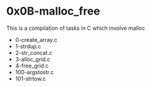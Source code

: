 # 0x0B-malloc_free

This is a compilation of tasks in C which involve malloc

* 0-create_array.c
* 1-strdup.c
* 2-str_concat.c
* 3-alloc_grid.c
* 4-free_grid.c
* 100-argstostr.c
* 101-strtow.c

